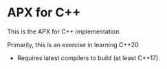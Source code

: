 # APX for C++

This is the APX for C++ implementation.

Primarily, this is an exercise in learning C++20

- Requires latest compilers to build (at least C++17).
